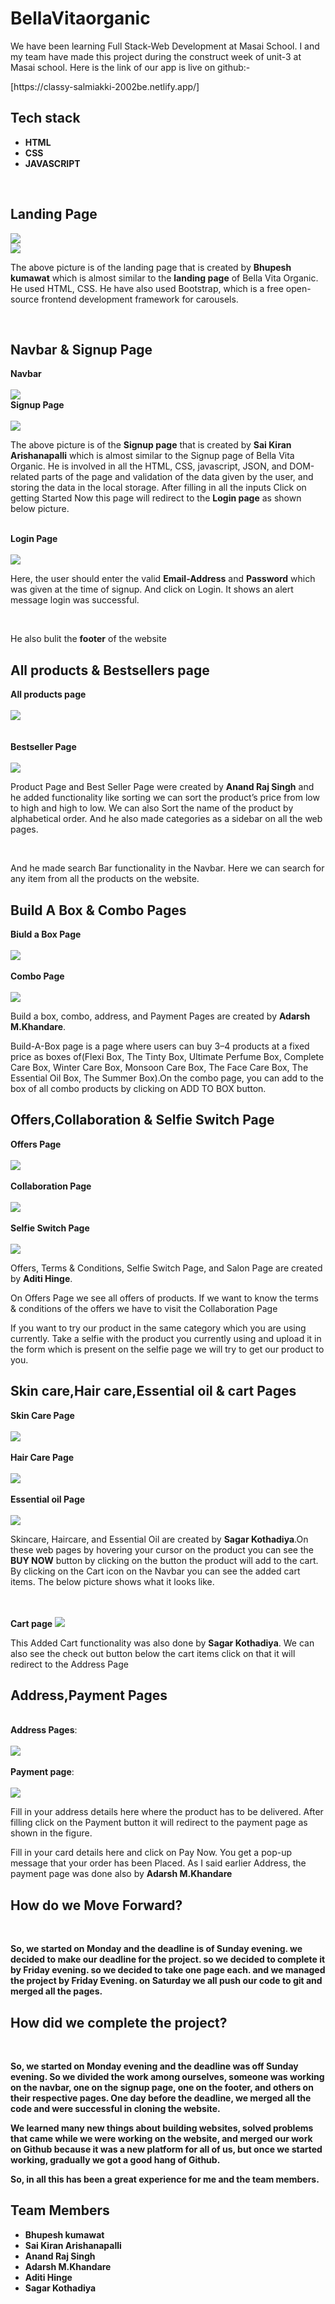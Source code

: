 # BellaVitaorganic

<p>We have been learning Full Stack-Web Development at Masai School. I and my team have made this project during the construct week of unit-3 at Masai school. Here is the link of our app is live on github:- </p> 
<p>[https://classy-salmiakki-2002be.netlify.app/]</p>


## Tech stack
<ul>
<li><b>HTML</b></li>
<li><b>CSS</b></li>
<li><b>JAVASCRIPT</b></li>
</ul>
<br>

## Landing Page
<img src="https://miro.medium.com/max/875/0*qUhG-ilpDuHN0tF3.png">
<br>
<img src="https://miro.medium.com/max/875/0*oO2QIc8msuU6MHZi.png">
<br>

<p>The above picture is of the landing page that is created by <b>Bhupesh kumawat</b> which is almost similar to the <b>landing page</b> of Bella Vita Organic. He used HTML, CSS. He have also used Bootstrap, which is a free open-source frontend development framework for carousels.</p>
<br>

## Navbar & Signup Page
<b>Navbar</b>
<br>
<br>
<img src="https://miro.medium.com/max/875/0*NfdcxCdwNGN7CB34.png">
<br>
<b>Signup Page</b>
<br>
<br>
<img src="https://miro.medium.com/max/875/0*QqYPvYyR1pDmzR7C.png">
<br>
<p>The above picture is of the <b>Signup page</b> that is created by <b>Sai Kiran Arishanapalli</b> which is almost similar to the Signup page of Bella Vita Organic. He is involved in all the HTML, CSS, javascript, JSON, and DOM-related parts of the page and validation of the data given by the user, and storing the data in the local storage. After filling in all the inputs Click on getting Started Now this page will redirect to the <b>Login page</b> as shown below picture.</p>

<br>
<b>Login Page</b>
<br>
<br>
<img src="https://miro.medium.com/max/875/0*6VZMvQhoM3UbKS2D.png">
<br>
<p>Here, the user should enter the valid <b>Email-Address</b> and <b>Password</b> which was given at the time of signup. And click on Login. It shows an alert message login was successful.</p>
<br>
<p>He also bulit the <b>footer</b> of the website</P>

## All products & Bestsellers page
<b>All products page</b>
<br>
<br>
<img src="https://miro.medium.com/max/875/0*xT0US8DpBIM0t53u.png">
<br>
<br>
<br>
<b>Bestseller Page</b><br>
<br>
<img src="https://miro.medium.com/max/875/0*VDXYFr04kj_nxZX2.png">
<br>
<p>Product Page and Best Seller Page were created by <b>Anand Raj Singh</b> and he added functionality like sorting we can sort the product’s price from low to high and high to low. We can also Sort the name of the product by alphabetical order. And he also made categories as a sidebar on all the web pages.</p>
<br>
<p>And he made search Bar functionality in the Navbar. Here we can search for any item from all the products on the website.</p>

## Build A Box & Combo Pages
<b>Biuld a Box Page</b>
<br>
<br>
<img src="https://miro.medium.com/max/875/0*e3Q1m0I7x6X-FQ4U.png">
<br>
<br>
<b>Combo Page</b>
<br>
<br>
<img src="https://miro.medium.com/max/875/0*Niq9ShFvx1ogG8S8.png">
<br>
<p>Build a box, combo, address, and Payment Pages are created by <b>Adarsh M.Khandare</b>.</p>
<p>Build-A-Box page is a page where users can buy 3–4 products at a fixed price as boxes of(Flexi Box, The Tinty Box, Ultimate Perfume Box, Complete Care Box, Winter Care Box, Monsoon Care Box, The Face Care Box, The Essential Oil Box, The Summer Box).On the combo page, you can add to the box of all combo products by clicking on ADD TO BOX button.</p>

## Offers,Collaboration & Selfie Switch Page
<b>Offers Page</b>
<br>
<br>
<img src="https://miro.medium.com/max/1400/0*GU8v0QLVetLVP5XL.png">
<br>
<br>
<b>Collaboration Page</b>
<br>
<br>
<img src="https://miro.medium.com/max/1400/0*rfOZQzS1RDFEtsoW.png">
<br>
<br>
<b>Selfie Switch Page</b>
<br>
<br>
<img src="https://miro.medium.com/max/1400/0*ECbfgBgtBDVvoUcQ.png">
<br>
<p>Offers, Terms & Conditions, Selfie Switch Page, and Salon Page are created by <b>Aditi Hinge</b>.</p>
<p>On Offers Page we see all offers of products. If we want to know the terms & conditions of the offers we have to visit the Collaboration Page</p>
<p>If you want to try our product in the same category which you are using currently. Take a selfie with the product you currently using and upload it in the form which is present on the selfie page we will try to get our product to you.</p>

## Skin care,Hair care,Essential oil & cart Pages
<b>Skin Care Page</b>
<br>
<br>
<img src="https://miro.medium.com/max/1400/0*KW89IJEpUkz4UIWj.png">
<br>
<br>
<b>Hair Care Page</b>
<br>
<br>
<img src="https://miro.medium.com/max/1400/0*KPk55tfHjj4daZe_.png">
<br>
<br>
<b>Essential oil Page</b>
<br>
<br>
<img src="https://miro.medium.com/max/1400/0*Gu9Eylv2zX9iitPH.png">
<br>
<p>Skincare, Haircare, and Essential Oil are created by <b>Sagar Kothadiya</b>.On these web pages by hovering your cursor on the product you can see the <b>BUY NOW</b> button by clicking on the button the product will add to the cart. By clicking on the Cart icon on the Navbar you can see the added cart items. The below picture shows what it looks like.</p>

<br>
<br>
<b>Cart page</b>
<img src="https://miro.medium.com/max/1400/0*UoKTqUDIbLJGbrB5.png">
<br>
<p>This Added Cart functionality was also done by <b>Sagar Kothadiya</b>. We can also see the check out button below the cart items click on that it will redirect to the Address Page</p>

## Address,Payment Pages
<br>
<b>Address Pages</b>:
<br>
<br>
<img src="https://miro.medium.com/max/1400/0*SD5qTGSfaTMc9Tzb.png">
<br>
<br>
<b>Payment page</b>:
<br>
<br>
<img src="https://miro.medium.com/max/1400/0*yr58Ok5Qwzc9LCNx.png">
<br>
<p>Fill in your address details here where the product has to be delivered. After filling click on the Payment button it will redirect to the payment page as shown in the figure.</p>

<p>Fill in your card details here and click on Pay Now. You get a pop-up message that your order has been Placed. As I said earlier Address, the payment page was done also by <b>Adarsh M.Khandare</p>

## How do we Move Forward?
<br>
<p>So, we started on Monday and the deadline is of Sunday evening. we decided to make our deadline for the project. so we decided to complete it by Friday evening. so we decided to take one page each. and we managed the project by Friday Evening. on Saturday we all push our code to git and merged all the pages.</p>

## How did we complete the project?
<br>
<p>So, we started on Monday evening and the deadline was off Sunday evening. So we divided the work among ourselves, someone was working on the navbar, one on the signup page, one on the footer, and others on their respective pages. One day before the deadline, we merged all the code and were successful in cloning the website.</p>
<p>We learned many new things about building websites, solved problems that came while we were working on the website, and merged our work on Github because it was a new platform for all of us, but once we started working, gradually we got a good hang of Github.</p>
<p>So, in all this has been a great experience for me and the team members.</p>

## Team Members
<ul>
<li>Bhupesh kumawat</li>
<li>Sai Kiran Arishanapalli</li>
<li>Anand Raj Singh</li>
<li>Adarsh M.Khandare</li>
<li>Aditi Hinge</li>
<li>Sagar Kothadiya</li>
</ul>